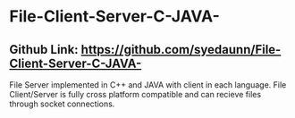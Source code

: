 # File-Client-Server-C-JAVA-


## Github Link: https://github.com/syedaunn/File-Client-Server-C-JAVA-


File Server implemented in C++ and JAVA with client in each language. File Client/Server is fully cross platform compatible and can recieve files through socket connections.
